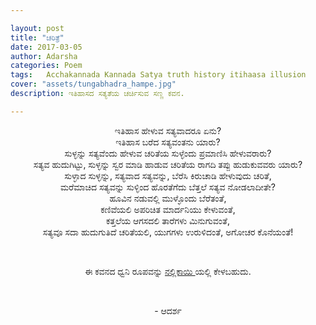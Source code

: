 ```yaml
---

layout: post
title: "ಚರಿತ್ರೆ"
date: 2017-03-05
author: Adarsha
categories: Poem
tags:	Acchakannada Kannada Satya truth history itihaasa illusion
cover: "assets/tungabhadra_hampe.jpg"
description: ಇತಿಹಾಸದ ಸತ್ಯತೆಯ ಚರ್ಚಿಸುವ ಸಣ್ಣ ಕವನ.

---
```


<p align ="center">ಇತಿಹಾಸ ಹೇಳುವ ಸತ್ಯವಾದರೂ ಏನು?<br> 
ಇತಿಹಾಸ ಬರೆದ ಸತ್ಯವಂತನು ಯಾರು?<br> 
ಸುಳ್ಳನ್ನು ಸತ್ಯವೆಂದು ಹೇಳುವ ಚರಿತೆಯ ಸುಳ್ಳೆಂದು ಪ್ರಮಾಣಿಸಿ ಹೇಳುವರಾರು?<br><!--more-->
ಸತ್ಯವ ಹುದುಗಿಟ್ಟು, ಸುಳ್ಳನ್ನು ಸ್ವರ ಮಾಡಿ ಹಾಡುವ ಚರಿತೆಯ ರಾಗದಿ ತಪ್ಪು ಹುಡುಕುವವರು ಯಾರು?<br> ಸುಳ್ಳಾದ ಸುಳ್ಳನ್ನು, ಸತ್ಯವಾದ ಸತ್ಯವನ್ನು, ಬೆರೆಸಿ ಕಿರುಚಾಡಿ ಹೇಳುವುದು ಚರಿತೆ,<br>ಮರೆಮಾಚಿದ ಸತ್ಯವನ್ನು ಸುಳ್ಳಿಂದ ಹೊರತೆಗೆದು ಬೆತ್ತಲೆ ಸತ್ಯವ ನೋಡಲಾದೀತೇ?<br>ಹೂವಿನ ನಡುವಲ್ಲಿ ಮುಳ್ಳೊಂದು ಬೆರೆತಂತೆ,<br> ಕಣಿವೆಯಲಿ ಅಪರಿಚಿತ ಮಾರ್ದನಿಯು ಕೇಳುವಂತೆ,<br> ಕತ್ತಲೆಯ ಆಗಸದಲಿ ತಾರೆಗಳು ಮಿನುಗುವಂತೆ,<br> ಸತ್ಯವೂ ಸದಾ ಹುದುಗುತಿದೆ ಚರಿತೆಯಲಿ, ಯುಗಗಳು ಉರುಳಿದಂತೆ, ಅಗೋಚರ ಕೊನೆಯಂತೆ!
</p><br>
<p align ="center">ಈ ಕವನದ ಧ್ವನಿ ರೂಪವನ್ನು <a href ="https://nallikayi.com/episode-11-charithe/">ನಲ್ಲಿಕಾಯಿ </a>ಯಲ್ಲಿ ಕೇಳಬಹುದು.</p><br>

<p align ="center">- ಆದರ್ಶ</p>


